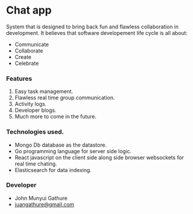 # Chat app

System that is designed to bring back fun 
and flawless collaboration in development.
It believes that software developement life cycle is all about:

* Communicate
* Collaborate
* Create
* Celebrate


### Features
1. Easy task management.
2. Flawless real time group communication.
3. Activity logs.
4. Developer blogs.
5. Much more to come in the future.

### Technologies used.
* Mongo Db database as the datastore.
* Go programming language for server side logic.
* React javascript on the client side along side browser websockets for real time chating.
* Elasticsearch for data indexing.

### Developer
- John Munyui Gathure
- juangathure@gmail.com
